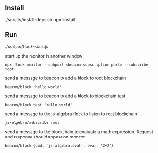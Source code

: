 Install
-------
./scripts/install-deps.sh
npm install

Run
---
./scripts/flock-start.js

start up the monitor in another window

    npx flock-monitor --subport <beacon subscription port> --subscribe root

send a message to beacon to add a block to root blockchain

    beacon/block 'hello world'

send a message to beacon to add a block to blockchain test

    beacon/block.test 'hello world'

send a message to the js-algebra flock to listen to root blockchain

    js-algebra/subscribe root

send a message to the blockchain to evaiuate a math expression.
Request and response should appear on monitor.

    beacon/block {cmd: 'js-algebra.eval', eval: '2+2'}

